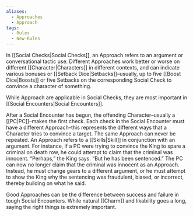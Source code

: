 ```yaml
---
aliases:
  - Approaches
  - Approach
tags:
  - Rules
  - New-Rules
---
```

In [[Social Checks|Social Checks]], an Approach refers to an argument or conversational tactic use. Different Approaches work better or worse on different [[Character|Characters]] in different contexts, and can indicate various bonuses or [[Setback Dice|Setbacks]]–usually, up to five [[Boost Dice|Boosts]] or five Setbacks on the corresponding Social Check to convince a character of something.

While Approach are applicable in Social Checks, they are most important in [[Social Encounters|Social Encounters]].

After a Social Encounter has begun, the offending Character–usually a [[PC|PC]]–makes the first check. Each check in the Social Encounter must have a different Approach–this represents the different ways that a Character tries to convince a target. The same Approach can never be repeated. An Approach refers to a [[Skills|Skill]] in conjunction with an argument. For instance, if a PC were trying to convince the King to spare a criminal on death row, he could attempt to claim that the criminal was innocent. “Perhaps,” the King says. “But he has been sentenced.” The PC can now no longer claim that the criminal was innocent as an Approach. Instead, he must change gears to a different argument, or he must attempt to show the King why the sentencing was fraudulent, biased, or incorrect, thereby building on what he said. 

Good Approaches can be the difference between success and failure in tough Social Encounters. While natural [[Charm]] and likability goes a long, saying the right things is extremely important.